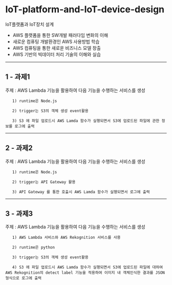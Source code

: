 # IoT-platform-and-IoT-device-design
IoT플랫폼과 IoT장치 설계

- AWS 플랫폼을 통한 SW개발 패러다임 변화의 이해
- 새로운 컴퓨팅 개발환경인 AWS 사용방법 학습
- AWS 컴퓨팅을 통한 새로운 비즈니스 모델 창출
- AWS 기반의 빅데이터 처리 기술의 이해와 실습

----------------------------------------
1 - 과제1 
----------------------------------------
주제 : AWS Lambda 기능을 활용하여 다음 기능을 수행하는 서비스를 생성

       1) runtime은 Node.js

       2) trigger는 S3의 객체 생성 event활용
       
       3) S3 에 파일 업로드시 AWS Lamda 함수가 실행되면서 S3에 업로드된 파일에 관한 정보를 로그에 출력

----------------------------------------
2 - 과제2 
----------------------------------------
주제 : AWS Lambda 기능을 활용하여 다음 기능을 수행하는 서비스를 생성

       1) runtime은 Node.js

       2) trigger는 API Gateway 활용
       
       3) API Gateway 를 통한 호출시 AWS Lamda 함수가 실행되면서 로그에 출력

----------------------------------------
3 - 과제3 
----------------------------------------
주제 : AWS Lambda 기능을 활용하여 다음 기능을 수행하는 서비스를 생성

       1) AWS Lambda 서비스와 AWS Rekognition 서비스를 사용

       2) runtime은 python

       3) trigger는 S3의 객체 생성 event활용

       4) S3 에 파일 업로드시 AWS Lamda 함수가 실행되면서 S3에 업로드된 파일에 대하여 AWS Rekognition의 detect label 기능을 적용하여 이미지 내 객체인식한 결과를 JSON형식으로 로그에 출력
